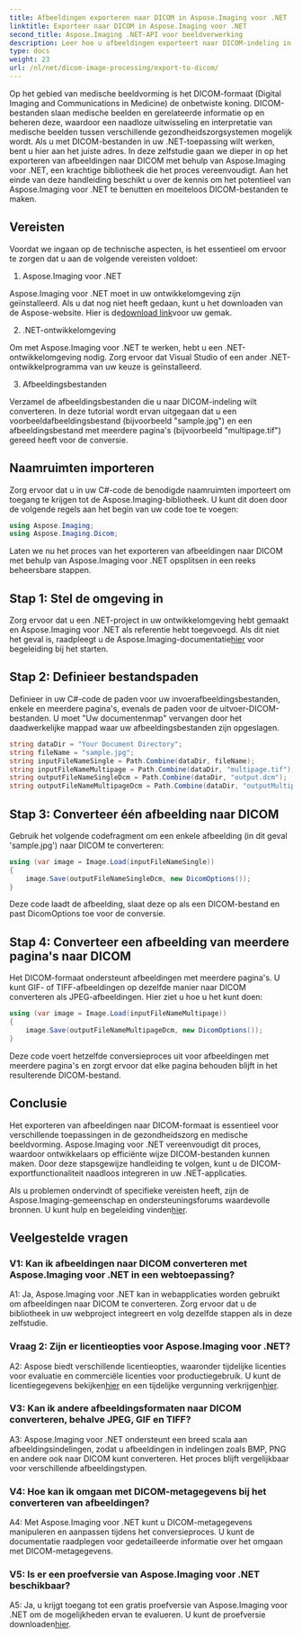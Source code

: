 ```yaml
---
title: Afbeeldingen exporteren naar DICOM in Aspose.Imaging voor .NET
linktitle: Exporteer naar DICOM in Aspose.Imaging voor .NET
second_title: Aspose.Imaging .NET-API voor beeldverwerking
description: Leer hoe u afbeeldingen exporteert naar DICOM-indeling in .NET met behulp van Aspose.Imaging. Converteer medische beelden moeiteloos.
type: docs
weight: 23
url: /nl/net/dicom-image-processing/export-to-dicom/
---
```

Op het gebied van medische beeldvorming is het DICOM-formaat (Digital Imaging and Communications in Medicine) de onbetwiste koning. DICOM-bestanden slaan medische beelden en gerelateerde informatie op en beheren deze, waardoor een naadloze uitwisseling en interpretatie van medische beelden tussen verschillende gezondheidszorgsystemen mogelijk wordt. Als u met DICOM-bestanden in uw .NET-toepassing wilt werken, bent u hier aan het juiste adres. In deze zelfstudie gaan we dieper in op het exporteren van afbeeldingen naar DICOM met behulp van Aspose.Imaging voor .NET, een krachtige bibliotheek die het proces vereenvoudigt. Aan het einde van deze handleiding beschikt u over de kennis om het potentieel van Aspose.Imaging voor .NET te benutten en moeiteloos DICOM-bestanden te maken.

## Vereisten

Voordat we ingaan op de technische aspecten, is het essentieel om ervoor te zorgen dat u aan de volgende vereisten voldoet:

1. Aspose.Imaging voor .NET

 Aspose.Imaging voor .NET moet in uw ontwikkelomgeving zijn geïnstalleerd. Als u dat nog niet heeft gedaan, kunt u het downloaden van de Aspose-website. Hier is de[download link](https://releases.aspose.com/imaging/net/)voor uw gemak.

2. .NET-ontwikkelomgeving

Om met Aspose.Imaging voor .NET te werken, hebt u een .NET-ontwikkelomgeving nodig. Zorg ervoor dat Visual Studio of een ander .NET-ontwikkelprogramma van uw keuze is geïnstalleerd.

3. Afbeeldingsbestanden

Verzamel de afbeeldingsbestanden die u naar DICOM-indeling wilt converteren. In deze tutorial wordt ervan uitgegaan dat u een voorbeeldafbeeldingsbestand (bijvoorbeeld "sample.jpg") en een afbeeldingsbestand met meerdere pagina's (bijvoorbeeld "multipage.tif") gereed heeft voor de conversie.

## Naamruimten importeren

Zorg ervoor dat u in uw C#-code de benodigde naamruimten importeert om toegang te krijgen tot de Aspose.Imaging-bibliotheek. U kunt dit doen door de volgende regels aan het begin van uw code toe te voegen:

```csharp
using Aspose.Imaging;
using Aspose.Imaging.Dicom;
```

Laten we nu het proces van het exporteren van afbeeldingen naar DICOM met behulp van Aspose.Imaging voor .NET opsplitsen in een reeks beheersbare stappen.

## Stap 1: Stel de omgeving in

 Zorg ervoor dat u een .NET-project in uw ontwikkelomgeving hebt gemaakt en Aspose.Imaging voor .NET als referentie hebt toegevoegd. Als dit niet het geval is, raadpleegt u de Aspose.Imaging-documentatie[hier](https://reference.aspose.com/imaging/net/) voor begeleiding bij het starten.

## Stap 2: Definieer bestandspaden

Definieer in uw C#-code de paden voor uw invoerafbeeldingsbestanden, enkele en meerdere pagina's, evenals de paden voor de uitvoer-DICOM-bestanden. U moet "Uw documentenmap" vervangen door het daadwerkelijke mappad waar uw afbeeldingsbestanden zijn opgeslagen.

```csharp
string dataDir = "Your Document Directory";
string fileName = "sample.jpg";
string inputFileNameSingle = Path.Combine(dataDir, fileName);
string inputFileNameMultipage = Path.Combine(dataDir, "multipage.tif");
string outputFileNameSingleDcm = Path.Combine(dataDir, "output.dcm");
string outputFileNameMultipageDcm = Path.Combine(dataDir, "outputMultipage.dcm");
```

## Stap 3: Converteer één afbeelding naar DICOM

Gebruik het volgende codefragment om een enkele afbeelding (in dit geval 'sample.jpg') naar DICOM te converteren:

```csharp
using (var image = Image.Load(inputFileNameSingle))
{
    image.Save(outputFileNameSingleDcm, new DicomOptions());
}
```

Deze code laadt de afbeelding, slaat deze op als een DICOM-bestand en past DicomOptions toe voor de conversie.

## Stap 4: Converteer een afbeelding van meerdere pagina's naar DICOM

Het DICOM-formaat ondersteunt afbeeldingen met meerdere pagina's. U kunt GIF- of TIFF-afbeeldingen op dezelfde manier naar DICOM converteren als JPEG-afbeeldingen. Hier ziet u hoe u het kunt doen:

```csharp
using (var image = Image.Load(inputFileNameMultipage))
{
    image.Save(outputFileNameMultipageDcm, new DicomOptions());
}
```

Deze code voert hetzelfde conversieproces uit voor afbeeldingen met meerdere pagina's en zorgt ervoor dat elke pagina behouden blijft in het resulterende DICOM-bestand.

## Conclusie

Het exporteren van afbeeldingen naar DICOM-formaat is essentieel voor verschillende toepassingen in de gezondheidszorg en medische beeldvorming. Aspose.Imaging voor .NET vereenvoudigt dit proces, waardoor ontwikkelaars op efficiënte wijze DICOM-bestanden kunnen maken. Door deze stapsgewijze handleiding te volgen, kunt u de DICOM-exportfunctionaliteit naadloos integreren in uw .NET-applicaties.

 Als u problemen ondervindt of specifieke vereisten heeft, zijn de Aspose.Imaging-gemeenschap en ondersteuningsforums waardevolle bronnen. U kunt hulp en begeleiding vinden[hier](https://forum.aspose.com/).

## Veelgestelde vragen

### V1: Kan ik afbeeldingen naar DICOM converteren met Aspose.Imaging voor .NET in een webtoepassing?

A1: Ja, Aspose.Imaging voor .NET kan in webapplicaties worden gebruikt om afbeeldingen naar DICOM te converteren. Zorg ervoor dat u de bibliotheek in uw webproject integreert en volg dezelfde stappen als in deze zelfstudie.

### Vraag 2: Zijn er licentieopties voor Aspose.Imaging voor .NET?

A2: Aspose biedt verschillende licentieopties, waaronder tijdelijke licenties voor evaluatie en commerciële licenties voor productiegebruik. U kunt de licentiegegevens bekijken[hier](https://purchase.aspose.com/buy) en een tijdelijke vergunning verkrijgen[hier](https://purchase.aspose.com/temporary-license/).

### V3: Kan ik andere afbeeldingsformaten naar DICOM converteren, behalve JPEG, GIF en TIFF?

A3: Aspose.Imaging voor .NET ondersteunt een breed scala aan afbeeldingsindelingen, zodat u afbeeldingen in indelingen zoals BMP, PNG en andere ook naar DICOM kunt converteren. Het proces blijft vergelijkbaar voor verschillende afbeeldingstypen.

### V4: Hoe kan ik omgaan met DICOM-metagegevens bij het converteren van afbeeldingen?

A4: Met Aspose.Imaging voor .NET kunt u DICOM-metagegevens manipuleren en aanpassen tijdens het conversieproces. U kunt de documentatie raadplegen voor gedetailleerde informatie over het omgaan met DICOM-metagegevens.

### V5: Is er een proefversie van Aspose.Imaging voor .NET beschikbaar?

 A5: Ja, u krijgt toegang tot een gratis proefversie van Aspose.Imaging voor .NET om de mogelijkheden ervan te evalueren. U kunt de proefversie downloaden[hier](https://releases.aspose.com/).